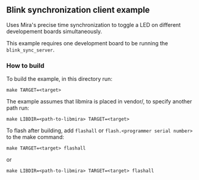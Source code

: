 ## Blink synchronization client example
Uses Mira's precise time synchronization to toggle a LED on different developement boards simultaneously.

This example requires one development board to be running the `blink_sync_server`.

### How to build
To build the example, in this directory run:  
```
make TARGET=<target>
```
The example assumes that libmira is placed in vendor/, to specify another path run:
```
make LIBDIR=<path-to-libmira> TARGET=<target>
```

To flash after building, add `flashall` or `flash.<programmer serial number>` to the make command:
```
make TARGET=<target> flashall
``````
or
```
make LIBDIR=<path-to-libmira> TARGET=<target> flashall
```